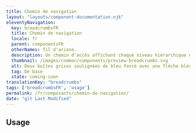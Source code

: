 ```yaml
---
title: Chemin de navigation
layout: "layouts/component-documentation.njk"
eleventyNavigation:
  key: breadcrumbsFR
  title: Chemin de navigation
  locale: fr
  parent: componentsFR
  otherNames: fil d'ariane.
  description: Un chemin d'accès affichant chaque niveau hiérarchique d'un site jusqu'à la page actuelle.
  thumbnail: /images/common/components/preview-breadcrumbs.svg
  alt: Deux boîtes grises soulignées de bleu foncé avec une flèche bleu à leurs droite. Ces boîtes représentent les liens du chemin de navigation
  tag: De base
  state: coming-soon
translationKey: "breadcrumbs"
tags: ['breadcrumbsFR', 'usage']
permalink: /fr/composants/chemin-de-navigation/
date: "git Last Modified"
---
```


## Usage